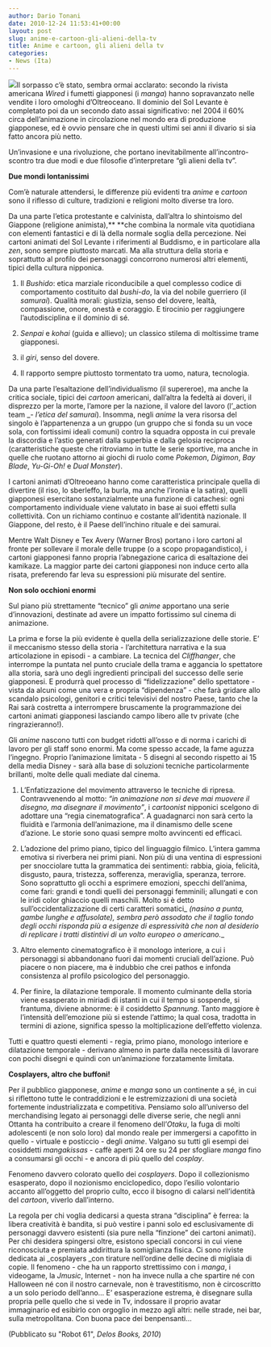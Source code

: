 ```yaml
---
author: Dario Tonani
date: 2010-12-24 11:53:41+00:00
layout: post
slug: anime-e-cartoon-gli-alieni-della-tv
title: Anime e cartoon, gli alieni della tv
categories:
- News (Ita)
---
```


[![](http://www.40kbooks.com/wp-content/uploads/animepeeve-headheights12.jpg)](http://www.40kbooks.com/?attachment_id=3093)Il sorpasso c’è stato, sembra ormai acclarato: secondo la rivista americana _Wired_ i fumetti giapponesi (i _manga_) hanno sopravanzato nelle vendite i loro omologhi d’Oltreoceano. Il dominio del Sol Levante è completato poi da un secondo dato assai significativo: nel 2004 il 60% circa dell’animazione in circolazione nel mondo era di produzione giapponese, ed è ovvio pensare che in questi ultimi sei anni il divario si sia fatto ancora più netto.

Un’invasione e una rivoluzione, che portano inevitabilmente all’incontro-scontro tra due modi e due filosofie d’interpretare “gli alieni della tv”.

**Due mondi lontanissimi**

Com’è naturale attendersi, le differenze più evidenti tra _anime_ e _cartoon_ sono il riflesso di culture, tradizioni e religioni molto diverse tra loro.

Da una parte l’etica protestante e calvinista, dall’altra lo shintoismo del Giappone (religione animista),** **che combina la normale vita quotidiana con elementi fantastici e di là della normale soglia della percezione. Nei cartoni animati del Sol Levante i riferimenti al Buddismo, e in particolare alla _zen_, sono sempre piuttosto marcati. Ma alla struttura della storia e soprattutto al profilo dei personaggi concorrono numerosi altri elementi, tipici della cultura nipponica.

1) Il _Bushido_: etica marziale riconducibile a quel complesso codice di comportamento costituito dal _bushi-do_, la via del nobile guerriero (il _samurai_). Qualità morali: giustizia, senso del dovere, lealtà, compassione, onore, onestà e coraggio. E tirocinio per raggiungere l’autodisciplina e il dominio di sé.

2) _Senpai_ e _kohai_ (guida e allievo); un classico stilema di moltissime trame giapponesi.

3) il _giri_, senso del dovere.

4) Il rapporto sempre piuttosto tormentato tra uomo, natura, tecnologia.

Da una parte l’esaltazione dell’individualismo (il supereroe), ma anche la critica sociale, tipici dei _cartoon_ americani, dall’altra la fedeltà ai doveri, il disprezzo per la morte, l’amore per la nazione, il valore del lavoro (l’_action team _- _l’etica del samurai_). Insomma, negli _anime_ la vera risorsa del singolo è l’appartenenza a un gruppo (un gruppo che si fonda su un voce sola, con fortissimi ideali comuni) contro la squadra opposta in cui prevale la discordia e l’astio generati dalla superbia e dalla gelosia reciproca (caratteristiche queste che ritroviamo in tutte le serie sportive, ma anche in quelle che ruotano attorno ai giochi di ruolo come _Pokemon_, _Digimon_, _Bay Blade_, _Yu-Gi-Oh!_ e _Dual Monster_).

I cartoni animati d’Oltreoeano hanno come caratteristica principale quella di divertire (il riso, lo sberleffo, la burla, ma anche l’ironia e la satira), quelli giapponesi esercitano sostanzialmente una funzione di catachesi: ogni comportamento individuale viene valutato in base ai suoi effetti sulla collettività. Con un richiamo continuo e costante all’identità nazionale. Il Giappone, del resto, è il Paese dell’inchino rituale e dei samurai.

Mentre Walt Disney e Tex Avery (Warner Bros) portano i loro cartoni al fronte per sollevare il morale delle truppe (o a scopo propagandistico), i cartoni giapponesi fanno propria l’abnegazione carica di esaltazione dei kamikaze. La maggior parte dei cartoni giapponesi non induce certo alla risata, preferendo far leva su espressioni più misurate del sentire.

**Non solo occhioni enormi**

Sul piano più strettamente “tecnico” gli _anime_ apportano una serie d’innovazioni, destinate ad avere un impatto fortissimo sul cinema di animazione.

La prima e forse la più evidente è quella della serializzazione delle storie. E’ il meccanismo stesso della storia - l’architettura narrativa e la sua articolazione in episodi - a cambiare. La tecnica del _Cliffhanger_, che interrompe la puntata nel punto cruciale della trama e aggancia lo spettatore alla storia, sarà uno degli ingredienti principali del successo delle serie giapponesi. E produrrà quel processo di “fidelizzazione” dello spettatore - vista da alcuni come una vera e propria “dipendenza” - che farà gridare allo scandalo psicologi, genitori e critici televisivi del nostro Paese, tanto che la Rai sarà costretta a interrompere bruscamente la programmazione dei cartoni animati giapponesi lasciando campo libero alle tv private (che ringrazieranno!).

Gli _anime_ nascono tutti con budget ridotti all’osso e di norma i carichi di lavoro per gli staff sono enormi. Ma come spesso accade, la fame aguzza l’ingegno. Proprio l’animazione limitata - 5 disegni al secondo rispetto ai 15 della media Disney - sarà alla base di soluzioni tecniche particolarmente brillanti, molte delle quali mediate dal cinema.

1) L’Enfatizzazione del movimento attraverso le tecniche di ripresa. Contravvenendo al motto: _“in animazione non si deve mai muovere il disegno, ma disegnare il movimento”_, i _cartoonist_ nipponici scelgono di adottare una “regia cinematografica”. A guadagnarci non sarà certo la fluidità e l’armonia dell’animazione, ma il dinamismo delle scene d’azione. Le storie sono quasi sempre molto avvincenti ed efficaci.

2) L’adozione del primo piano, tipico del linguaggio filmico. L’intera gamma emotiva si riverbera nei primi piani. Non più di una ventina di espressioni per snocciolare tutta la grammatica dei sentimenti: rabbia, gioia, felicità, disgusto, paura, tristezza, sofferenza, meraviglia, speranza, terrore. Sono soprattutto gli occhi a esprimere emozioni, specchi dell’anima, come fari: grandi e tondi quelli dei personaggi femminili; allungati e con le iridi color ghiaccio quelli maschili. Molto si è detto sull’occidentalizzazione di certi caratteri somatici_ _(nasino a punta, gambe lunghe e affusolate), sembra però assodato che il taglio tondo degli occhi risponda più a esigenze di espressività che non al desiderio di replicare i tratti distintivi di un volto europeo o americano.__

3) Altro elemento cinematografico è il monologo interiore, a cui i personaggi si abbandonano fuori dai momenti cruciali dell’azione. Può piacere o non piacere, ma è indubbio che crei pathos e infonda consistenza al profilo psicologico del personaggio.

4) Per finire, la dilatazione temporale. Il momento culminante della storia viene esasperato in miriadi di istanti in cui il tempo si sospende, si frantuma, diviene abnorme: è il cosiddetto _Spannung_. Tanto maggiore è l’intensità dell’emozione più si estende l’attimo; la qual cosa, tradotta in termini di azione, significa spesso la moltiplicazione dell’effetto violenza.

Tutti e quattro questi elementi - regia, primo piano, monologo interiore e dilatazione temporale - derivano almeno in parte dalla necessità di lavorare con pochi disegni e quindi con un’animazione forzatamente limitata.

**Cosplayers, altro che buffoni!**

Per il pubblico giapponese, _anime_ e _manga_ sono un continente a sé, in cui si riflettono tutte le contraddizioni e le estremizzazioni di una società fortemente industrializzata e competitiva. Pensiamo solo all’universo del merchandising legato ai personaggi delle diverse serie, che negli anni Ottanta ha contribuito a creare il fenomeno dell’_Otaku_, la fuga di molti adolescenti (e non solo loro) dal mondo reale per immergersi a capofitto in quello - virtuale e posticcio - degli _anime_. Valgano su tutti gli esempi dei cosiddetti _mangakissas_ - caffè aperti 24 ore su 24 per sfogliare _manga_ fino a consumarsi gli occhi - e ancora di più quello del _cosplay_.

Fenomeno davvero colorato quello dei _cosplayers_. Dopo il collezionismo esasperato, dopo il nozionismo enciclopedico, dopo l’esilio volontario accanto all’oggetto del proprio culto, ecco il bisogno di calarsi nell’identità del _cartoon_, viverlo dall’interno.

La regola per chi voglia dedicarsi a questa strana “disciplina” è ferrea: la libera creatività è bandita, si può vestire i panni solo ed esclusivamente di personaggi davvero esistenti (sia pure nella “finzione” dei cartoni animati). Per chi desidera spingersi oltre, esistono speciali concorsi in cui viene riconosciuta e premiata addirittura la somiglianza fisica. Ci sono riviste dedicata ai _cosplayers _con tirature nell’ordine delle decine di migliaia di copie. Il fenomeno - che ha un rapporto strettissimo con i _manga_, i videogame, la _Jmusic_, Internet - non ha invece nulla a che spartire né con Halloween né con il nostro carnevale, non è travestitismo, non è circoscritto a un solo periodo dell’anno... E’ esasperazione estrema, è disegnare sulla propria pelle quello che si vede in Tv, indossare il proprio avatar immaginario ed esibirlo con orgoglio in mezzo agli altri: nelle strade, nei bar, sulla metropolitana. Con buona pace dei benpensanti...

(Pubblicato su "Robot 61", _Delos Books, 2010_)
